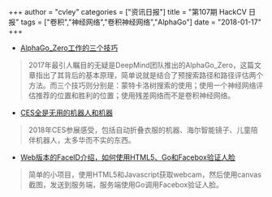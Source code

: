 +++
author = "cvley"
categories = ["资讯日报"]
title = "第107期 HackCV 日报"
tags = ["卷积","神经网络","卷积神经网络","AlphaGo"]
date = "2018-01-17"
+++

- [AlphaGo_Zero工作的三个技巧](https://medium.com/@sethweidman/the-3-tricks-that-made-alphago-zero-work-f3d47b6686ef?from=hackcv&hmsr=hackcv.com&utm_medium=hackcv.com&utm_source=hackcv.com)

> 2017年最引人瞩目的无疑是DeepMind团队推出的AlphaGo_Zero，这篇文章指出了其背后的基本原理，简单说就是结合了预搜索路径和路径评估两个方法。而三个技巧则分别是：蒙特卡洛树搜索的使用；使用一个神经网络评估推荐的位置和胜利的位置；使用残差网络而不是卷积神经网络。

- [CES全是无用的机器人和机器](https://www.thedailybeast.com/ces-was-full-of-useless-robots-and-machines-that-dont-work?from=hackcv&hmsr=hackcv.com&utm_medium=hackcv.com&utm_source=hackcv.com)

> 2018年CES参展感受，包括自动折叠衣服的机器、海尔智能镜子、儿童陪伴机器人，太多华而不实的东西。

- [Web版本的FaceID介绍，如何使用HTML5、Go和Facebox验证人脸](https://blog.machinebox.io/introducing-web-face-id-how-to-use-html5-go-and-facebox-to-verify-your-face-b75cf2aee5e8?from=hackcv&hmsr=hackcv.com&utm_medium=hackcv.com&utm_source=hackcv.com)

> 简单的小项目，使用HTML5和Javascript获取webcam，然后使用canvas截图，发送到服务端，服务端使用Go调用Facebox验证人脸。


